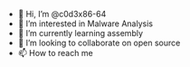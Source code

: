 - 👋 Hi, I’m @c0d3x86-64
- 👀 I’m interested in Malware Analysis
- 🌱 I’m currently learning assembly
- 💞️ I’m looking to collaborate on open source
- 📫 How to reach me 

<!---
c0d3x64/c0d3x64 is a ✨ special ✨ repository because its `README.md` (this file) appears on your GitHub profile.
You can click the Preview link to take a look at your changes.
--->
